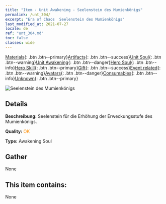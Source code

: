 ```yaml
---
title: "Item - Unit Awakening - Seelenstein des Mumienkönigs"
permalink: /unt_304/
excerpt: "Era of Chaos  Seelenstein des Mumienkönigs"
last_modified_at: 2021-07-27
locale: de
ref: "unt_304.md"
toc: false
classes: wide
---
```

 [Materials](/ItemsDE/){: .btn .btn--primary}[Artifacts](/ItemsDE/Artifacts/){: .btn .btn--success}[Unit Soul](/ItemsDE/UnitSoul/){: .btn .btn--warning}[Unit Awakening](/ItemsDE/UnitAwakening/){: .btn .btn--danger}[Hero Soul](/ItemsDE/HeroSoul/){: .btn .btn--info}[Hero Skill](/ItemsDE/HeroSkill/){: .btn .btn--primary}[Gift](/ItemsDE/Gift/){: .btn .btn--success}[Event related](/ItemsDE/Events/){: .btn .btn--warning}[Avatars](/ItemsDE/Avatars/){: .btn .btn--danger}[Consumables](/ItemsDE/Consumables/){: .btn .btn--info}[Unknown](/ItemsDE/Unknown/){: .btn .btn--primary}

 ![Seelenstein des Mumienkönigs](/images/u/tia_munaiyi.jpg)

## Details
 **Beschreibung:** Seelenstein für die Erhöhung der Erweckungsstufe des Mumienkönigs.

 **Quality:** <span style="color: #FF8C00">OK</span>

 **Type:** Awakening Soul

## Gather

  None

## This item contains:

  None


